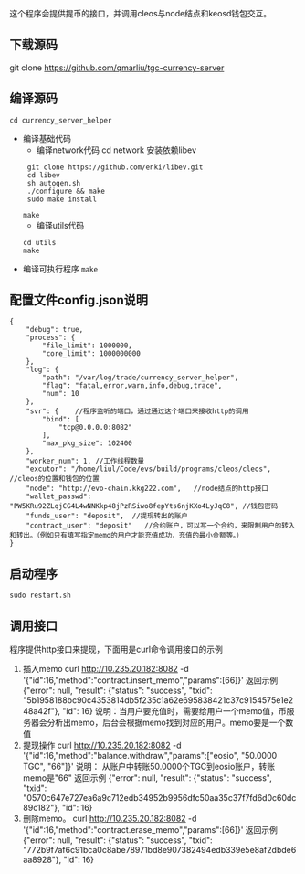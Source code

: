 
这个程序会提供提币的接口，并调用cleos与node结点和keosd钱包交互。

## 下载源码
git clone https://github.com/qmarliu/tgc-currency-server

## 编译源码
`cd currency_server_helper`
+ 编译基础代码
   - 编译network代码
   cd network
   安装依赖libev
   ```
    git clone https://github.com/enki/libev.git
    cd libev
    sh autogen.sh
    ./configure && make
    sudo make install
   ```
    `make`
   - 编译utils代码
   ```
   cd utils
   make
   ```
+ 编译可执行程序
    `make`

## 配置文件config.json说明
```
{
    "debug": true,
    "process": {
        "file_limit": 1000000,
        "core_limit": 1000000000
    },
    "log": {
        "path": "/var/log/trade/currency_server_helper",
        "flag": "fatal,error,warn,info,debug,trace",
        "num": 10
    },
    "svr": {    //程序监听的端口，通过通过这个端口来接收http的调用
        "bind": [
            "tcp@0.0.0.0:8082"
        ],
        "max_pkg_size": 102400
    },
    "worker_num": 1, //工作线程数量
    "excutor": "/home/liul/Code/evs/build/programs/cleos/cleos", //cleos的位置和钱包的位置
    "node": "http://evo-chain.kkg222.com",   //node结点的http接口
    "wallet_passwd": "PW5KRu92ZLqjCG4L4wNNKkp48jPzRSiwo8fepYts6njKXo4LyJqC8", //钱包密码
    "funds_user": "deposit",  //提现转出的账户
    "contract_user": "deposit"   //合约账户，可以写一个合约，来限制用户的转入和转出。（例如只有填写指定memo的用户才能充值成功，充值的最小金额等。）
}
```

## 启动程序
`sudo restart.sh`

## 调用接口
程序提供http接口来提现，下面用是curl命令调用接口的示例
1. 插入memo
curl http://10.235.20.182:8082 -d '{"id":16,"method":"contract.insert_memo","params":[66]}'
返回示例
{"error": null, "result": {"status": "success", "txid": "5b1958188bc90c4353814db5f235c1a62e695838421c37c9154575e1e248a42f"}, "id": 16}
说明：当用户要充值时，需要给用户一个memo值，币服务器会分析出memo，后台会根据memo找到对应的用户。memo要是一个数值
2. 提现操作
curl http://10.235.20.182:8082 -d '{"id":16,"method":"balance.withdraw","params":["eosio", "50.0000 TGC", "66"]}'
说明： 从账户中转账50.0000个TGC到eosio账户，转账memo是"66"
返回示例
{"error": null, "result": {"status": "success", "txid": "0570c647e727ea6a9c712edb34952b9956dfc50aa35c37f7fd6d0c60dc89c182"}, "id": 16}
3. 删除memo。
curl http://10.235.20.182:8082 -d '{"id":16,"method":"contract.erase_memo","params":[66]}'
返回示例
{"error": null, "result": {"status": "success", "txid": "772b9f7af6c91bca0c8abe78971bd8e907382494edb339e5e8af2dbde6aa8928"}, "id": 16}